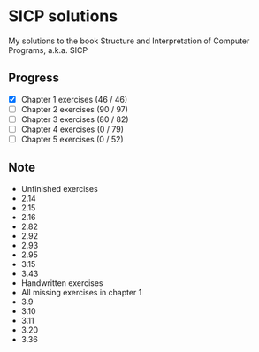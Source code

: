 # SICP solutions
My solutions to the book Structure and Interpretation of Computer Programs, a.k.a. SICP

## Progress
- [x] Chapter 1 exercises (46 / 46)
- [ ] Chapter 2 exercises (90 / 97)
- [ ] Chapter 3 exercises (80 / 82)
- [ ] Chapter 4 exercises (0 / 79)
- [ ] Chapter 5 exercises (0 / 52)

## Note
- Unfinished exercises
 - 2.14
 - 2.15
 - 2.16
 - 2.82
 - 2.92
 - 2.93
 - 2.95
 - 3.15
 - 3.43
- Handwritten exercises
 - All missing exercises in chapter 1
 - 3.9
 - 3.10
 - 3.11
 - 3.20
 - 3.36
